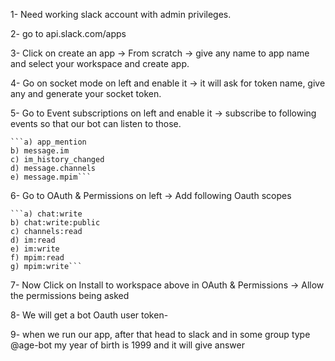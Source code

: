 1- Need working slack account with admin privileges.  
  
2- go to api.slack.com/apps  
  
3- Click on create an app -> From scratch -> give any name to app name and select your workspace and create app.  
  
4- Go on socket mode on left and enable it -> it will ask for token name, give any and generate your socket token.  
  
5- Go to Event subscriptions on left and enable it -> subscribe to following events so that our bot can listen to those.  
  
    ```a) app_mention  
    b) message.im  
    c) im_history_changed  
    d) message.channels  
    e) message.mpim```  
      
6- Go to OAuth & Permissions on left -> Add following Oauth scopes  
  
    ```a) chat:write  
    b) chat:write:public  
    c) channels:read  
    d) im:read  
    e) im:write  
    f) mpim:read  
    g) mpim:write```  
  
7- Now Click on Install to workspace above in OAuth & Permissions -> Allow the permissions being asked  
  
8- We will get a bot Oauth user token-  
  
9- when we run our app, after that head to slack and in some group type @age-bot my year of birth is 1999 and it will give answer  